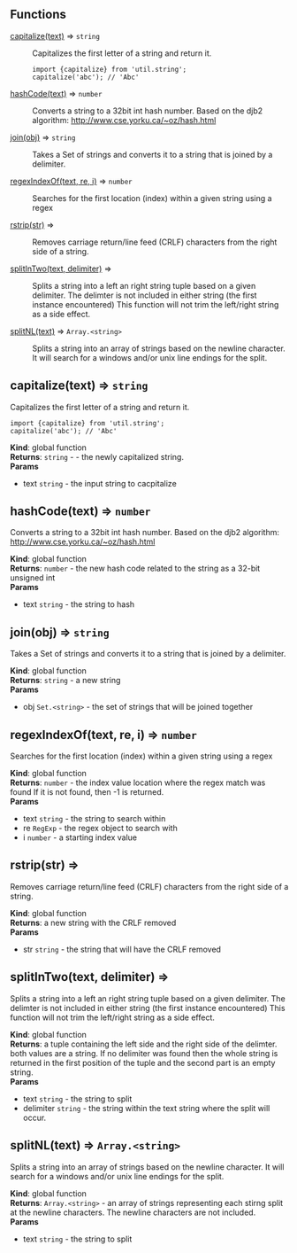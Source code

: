 ## Functions

<dl>
<dt><a href="#capitalize">capitalize(text)</a> ⇒ <code>string</code></dt>
<dd><p>Capitalizes the first letter of a string and return it.</p>
<pre><code>import {capitalize} from &#39;util.string&#39;;
capitalize(&#39;abc&#39;); // &#39;Abc&#39;
</code></pre></dd>
<dt><a href="#hashCode">hashCode(text)</a> ⇒ <code>number</code></dt>
<dd><p>Converts a string to a 32bit int hash number.  Based on the djb2 algorithm:
<a href="http://www.cse.yorku.ca/~oz/hash.html">http://www.cse.yorku.ca/~oz/hash.html</a></p>
</dd>
<dt><a href="#join">join(obj)</a> ⇒ <code>string</code></dt>
<dd><p>Takes a Set of strings and converts it to a string that is joined by a
delimiter.</p>
</dd>
<dt><a href="#regexIndexOf">regexIndexOf(text, re, i)</a> ⇒ <code>number</code></dt>
<dd><p>Searches for the first location (index) within a given string using a regex</p>
</dd>
<dt><a href="#rstrip">rstrip(str)</a> ⇒</dt>
<dd><p>Removes carriage return/line feed (CRLF) characters from the right side of a
string.</p>
</dd>
<dt><a href="#splitInTwo">splitInTwo(text, delimiter)</a> ⇒</dt>
<dd><p>Splits a string into a left an right string tuple based on a given delimiter.
The delimter is not included in either string (the first instance encountered)
This function will not trim the left/right string as a side effect.</p>
</dd>
<dt><a href="#splitNL">splitNL(text)</a> ⇒ <code>Array.&lt;string&gt;</code></dt>
<dd><p>Splits a string into an array of strings based on the newline character.  It
will search for a windows and/or unix line endings for the split.</p>
</dd>
</dl>

<a name="capitalize"></a>

## capitalize(text) ⇒ <code>string</code>
Capitalizes the first letter of a string and return it.

```
import {capitalize} from 'util.string';
capitalize('abc'); // 'Abc'
```

**Kind**: global function  
**Returns**: <code>string</code> - - the newly capitalized string.  
**Params**

- text <code>string</code> - the input string to cacpitalize

<a name="hashCode"></a>

## hashCode(text) ⇒ <code>number</code>
Converts a string to a 32bit int hash number.  Based on the djb2 algorithm:
http://www.cse.yorku.ca/~oz/hash.html

**Kind**: global function  
**Returns**: <code>number</code> - the new hash code related to the string as a 32-bit
unsigned int  
**Params**

- text <code>string</code> - the string to hash

<a name="join"></a>

## join(obj) ⇒ <code>string</code>
Takes a Set of strings and converts it to a string that is joined by a
delimiter.

**Kind**: global function  
**Returns**: <code>string</code> - a new string  
**Params**

- obj <code>Set.&lt;string&gt;</code> - the set of strings that will be joined together

<a name="regexIndexOf"></a>

## regexIndexOf(text, re, i) ⇒ <code>number</code>
Searches for the first location (index) within a given string using a regex

**Kind**: global function  
**Returns**: <code>number</code> - the index value location where the regex match was found
If it is not found, then -1 is returned.  
**Params**

- text <code>string</code> - the string to search within
- re <code>RegExp</code> - the regex object to search with
- i <code>number</code> - a starting index value

<a name="rstrip"></a>

## rstrip(str) ⇒
Removes carriage return/line feed (CRLF) characters from the right side of a
string.

**Kind**: global function  
**Returns**: a new string with the CRLF removed  
**Params**

- str <code>string</code> - the string that will have the CRLF removed

<a name="splitInTwo"></a>

## splitInTwo(text, delimiter) ⇒
Splits a string into a left an right string tuple based on a given delimiter.
The delimter is not included in either string (the first instance encountered)
This function will not trim the left/right string as a side effect.

**Kind**: global function  
**Returns**: a tuple containing the left side and the right side of the delimter.
both values are a string.  If no delimiter was found then the whole string
is returned in the first position of the tuple and the second part is an
empty string.  
**Params**

- text <code>string</code> - the string to split
- delimiter <code>string</code> - the string within the text string where the split
will occur.

<a name="splitNL"></a>

## splitNL(text) ⇒ <code>Array.&lt;string&gt;</code>
Splits a string into an array of strings based on the newline character.  It
will search for a windows and/or unix line endings for the split.

**Kind**: global function  
**Returns**: <code>Array.&lt;string&gt;</code> - an array of strings representing each stirng split at the
newline characters.  The newline characters are not included.  
**Params**

- text <code>string</code> - the string to split

